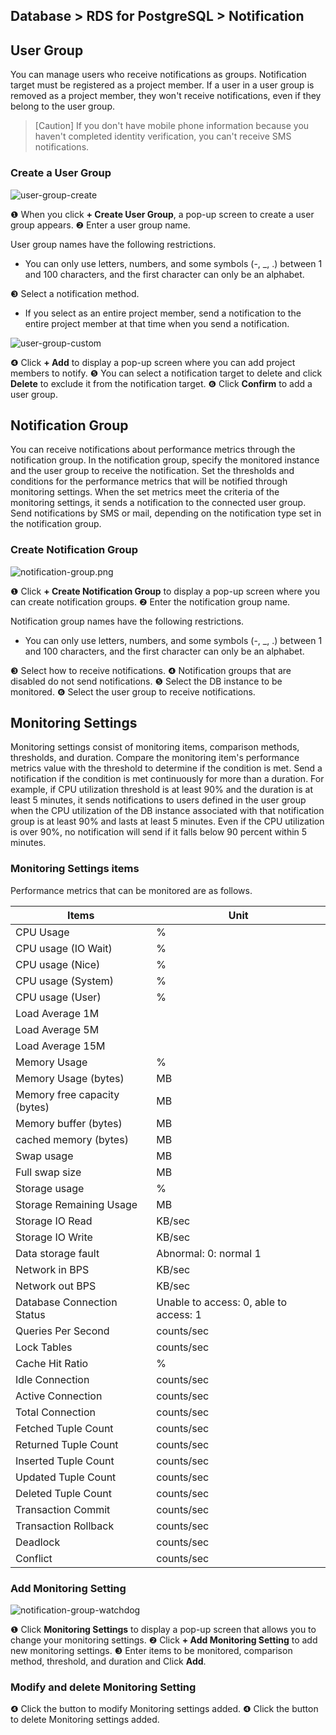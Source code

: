 ## Database > RDS for PostgreSQL > Notification

## User Group

You can manage users who receive notifications as groups. Notification target must be registered as a project member. If a user in a user group is removed as a project member, they won't receive notifications, even if they belong to the user group.

> [Caution]
> If you don't have mobile phone information because you haven't completed identity verification, you can't receive SMS notifications.

### Create a User Group

![user-group-create](https://static.toastoven.net/prod_rds_postgres/20240611/user-group-create-ko.png)

❶ When you click **+ Create User Group**, a pop-up screen to create a user group appears.
❷ Enter a user group name.

User group names have the following restrictions.

* You can only use letters, numbers, and some symbols (-, _, .) between 1 and 100 characters, and the first character can only be an alphabet.

❸ Select a notification method.

* If you select as an entire project member, send a notification to the entire project member at that time when you send a notification.

![user-group-custom](https://static.toastoven.net/prod_rds_postgres/20240611/user-group-custom-ko.png)

❹ Click **+ Add** to display a pop-up screen where you can add project members to notify.
❺ You can select a notification target to delete and click **Delete** to exclude it from the notification target.
❻ Click **Confirm** to add a user group.

## Notification Group

You can receive notifications about performance metrics through the notification group. In the notification group, specify the monitored instance and the user group to receive the notification. Set the thresholds and conditions for the performance metrics that will be notified through monitoring settings. When the set metrics meet the criteria of the monitoring settings, it sends a notification to the connected user group. Send notifications by SMS or mail, depending on the notification type set in the notification group.

### Create Notification Group

![notification-group.png](https://static.toastoven.net/prod_rds_postgres/20240611/notification-group-ko.png)

❶ Click **+ Create Notification Group** to display a pop-up screen where you can create notification groups.
❷ Enter the notification group name.

Notification group names have the following restrictions.

* You can only use letters, numbers, and some symbols (-, \_, .) between 1 and 100 characters, and the first character can only be an alphabet.

❸ Select how to receive notifications.
❹ Notification groups that are disabled do not send notifications.
❺ Select the DB instance to be monitored.
❻ Select the user group to receive notifications.

## Monitoring Settings

Monitoring settings consist of monitoring items, comparison methods, thresholds, and duration. Compare the monitoring item's performance metrics value with the threshold to determine if the condition is met. Send a notification if the condition is met continuously for more than a duration. For example, if CPU utilization threshold is at least 90% and the duration is at least 5 minutes, it sends notifications to users defined in the user group when the CPU utilization of the DB instance associated with that notification group is at least 90% and lasts at least 5 minutes. Even if the CPU utilization is over 90%, no notification will send if it falls below 90 percent within 5 minutes.

### Monitoring Settings items

Performance metrics that can be monitored are as follows.

| Items                         | Unit                 |
|----------------------------|--------------------|
| CPU Usage                    | %                  |
| CPU usage (IO Wait)           | %                  |
| CPU usage (Nice)              | %                  |
| CPU usage (System)            | %                  |
| CPU usage (User)              | %                  |
| Load Average 1M            |                    |
| Load Average 5M            |                    |
| Load Average 15M           |                    |
| Memory Usage                    | %                  |
| Memory Usage (bytes)               | MB                 |
| Memory free capacity (bytes)               | MB                 |
| Memory buffer (bytes)                | MB                 |
| cached memory (bytes)               | MB                 |
| Swap usage                     | MB                 |
| Full swap size                   | MB                 |
| Storage usage                | %                  |
| Storage Remaining Usage             | MB                 |
| Storage IO Read            | KB/sec             |
| Storage IO Write           | KB/sec             |
| Data storage fault                | Abnormal: 0: normal 1      |
| Network in BPS             | KB/sec             |
| Network out BPS            | KB/sec             |
| Database Connection Status | Unable to access: 0, able to access: 1 |
| Queries Per Second         | counts/sec         |
| Lock Tables                | counts/sec         |
| Cache Hit Ratio            | %                  |
| Idle Connection            | counts/sec         |
| Active Connection          | counts/sec         |
| Total Connection           | counts/sec         |
| Fetched Tuple Count        | counts/sec         |
| Returned Tuple Count       | counts/sec         |
| Inserted Tuple Count       | counts/sec         |
| Updated Tuple Count        | counts/sec         |
| Deleted Tuple Count        | counts/sec         |
| Transaction Commit         | counts/sec         |
| Transaction Rollback       | counts/sec         |
| Deadlock                   | counts/sec         |
| Conflict                   | counts/sec         |

### Add Monitoring Setting

![notification-group-watchdog](https://static.toastoven.net/prod_rds_postgres/20240611/notification-group-watchdog-ko.png)

❶ Click **Monitoring Settings** to display a pop-up screen that allows you to change your monitoring settings.
❷ Click **+ Add Monitoring Setting** to add new monitoring settings.
❸ Enter items to be monitored, comparison method, threshold, and duration and Click **Add**.

### Modify and delete Monitoring Setting

❹ Click the button to modify Monitoring settings added.
❹ Click the button to delete Monitoring settings added.
